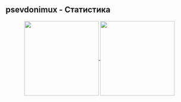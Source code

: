 ## psevdonimux - Статистика

<div id="stat" align="center">
    <a href="#">
    <img height=200 align="center" src="https://github-readme-stats.vercel.app/api?username=psevdonimux&show_icons=true&bg_color=00000000">
    </a>
    <a href="#">
    <img height=200 align="center" src="https://github-readme-stats.vercel.app/api/top-langs/?username=psevdonimux&layout=compact&show_icons=true&bg_color=00000000">
    </a>
</div>
